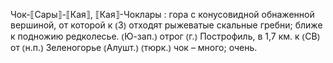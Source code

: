 ---
---

Чок-⟦Сары⟧-⟦Кая⟧, ⟦Кая⟧-Чоклары
: гора с конусовидной обнаженной вершиной, от которой к ⦅З⦆ отходят рыжеватые скальные гребни; ближе к подножию редколесье. ⦅Ю-зап.⦆ отрог ⦅г.⦆ Построфиль, в 1,7 км. к ⦅СВ⦆ от ⦅н.п.⦆ Зеленогорье ⦅Алушт.⦆ ⦅тюрк.⦆ чок – много; очень.
